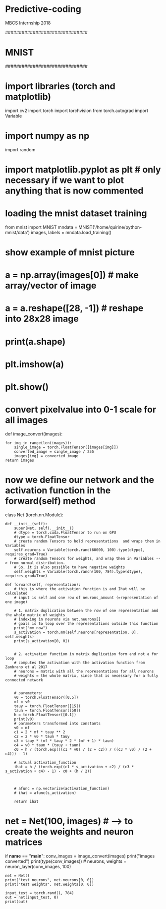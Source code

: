 # Predictive-coding
MBCS Internship 2018

##############################
# MNIST
##############################

# import libraries (torch and matplotlib)
import cv2
import torch
import torchvision
from torch.autograd import Variable

# import numpy as np
import random
# import matplotlib.pyplot as plt # only necessary if we want to plot anything that is now commented


# loading the mnist dataset training
from mnist import MNIST
mndata = MNIST('/home/quirine/python-mnist/data')
images, labels = mndata.load_training()

# show example of mnist picture
# a = np.array(images[0])    # make array/vector of image
# a = a.reshape([28, -1])    # reshape into 28x28 image
# print(a.shape)
# plt.imshow(a)
# plt.show()

# convert pixelvalue into 0-1 scale for all images
def image_convert(images):

    for img in range(len(images)):
        single_image = torch.FloatTensor([images[img]])
        converted_image = single_image / 255
        images[img] = converted_image
    return images


# now we define our network and the activation function in the forward(self) method
class Net (torch.nn.Module):

    def __init__(self):
        super(Net, self).__init__()
        # dtype = torch.cuda.FloatTensor to run on GPU
        dtype = torch.FloatTensor
        # create random Tensors to hold representations  and wraps them in Variables
        self.neurons = Variable(torch.rand(60000, 100).type(dtype), requires_grad=True)
        # create random Tensors for weights, and wrap them in Variables --> from normal distribution.
        # So, it is also possible to have negative weights
        self.weights = Variable(torch.randn(100, 784).type(dtype), requires_grad=True)

    def forward(self, representation):
        # this is where the activation function is and Ihat will be calculated
        # input is self and one row of neurons_amount (=representation of one image)

        # 1. matrix duplication between the row of one representation and the whole matrix of weights
        # indexing in neurons via net.neurons[]
        # goals is to loop over the representations outside this function
        print("mm now")
        s_activation = torch.mm(self.neurons[representation, 0], self.weights)
        print(s_activation[0, 0])


        # 2. activation function in matrix duplication form and not a for loop
        # computes the activation with the activation function from Zambrano et al 2017
        # neurons = matrix with all the representations for all neurons
        # weights = the whole matrix, since that is necessary for a fully connected network


        # parameters:
        v0 = torch.FloatTensor([0.5])
        mf = v0
        tauy = torch.FloatTensor([15])
        taun = torch.FloatTensor([50])
        h = torch.FloatTensor([0.1])
        print(v0)
        # parameters transformed into constants
        v0 = mf
        c1 = 2 * mf * tauy ** 2
        c2 = 2 * v0 * taun * tauy
        c3 = tauy * (mf * tauy * 2 * (mf + 1) * taun)
        c4 = v0 * taun * (tauy + taun)
        c0 = h / (torch.exp(((c1 * v0) / (2 + c2)) / ((c3 * v0) / (2 + c4))) - 1)

        # actual activation_function
        ihat = h / (torch.exp((c1 * s_activation + c2) / (c3 * s_activation + c4) - 1) - c0 + (h / 2))



        # afunc = np.vectorize(activation_function)
        # ihat = afunc(s_activation)

        return ihat



# net = Net(100, images) # --> to create the weights and neuron matrices





if __name__ == "__main__":
    conv_images = image_convert(images)
    print("images converted")
    print(type(conv_images))
    # neurons, weights = neuron_layer(conv_images, 100)

    net = Net()
    print("test neurons", net.neurons[0, 0])
    print("test weights", net.weights[0, 0])

    input_test = torch.rand(1, 784)
    out = net(input_test, 0)
    print(out)







